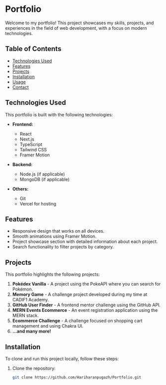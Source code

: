 # Portfolio

Welcome to my portfolio! This project showcases my skills, projects, and experiences in the field of web development, with a focus on modern technologies.

## Table of Contents

- [Technologies Used](#technologies-used)
- [Features](#features)
- [Projects](#projects)
- [Installation](#installation)
- [Usage](#usage)
- [Contact](#contact)

## Technologies Used

This portfolio is built with the following technologies:

- **Frontend:**
  - React
  - Next.js
  - TypeScript
  - Tailwind CSS
  - Framer Motion

- **Backend:**
  - Node.js (if applicable)
  - MongoDB (if applicable)

- **Others:**
  - Git
  - Vercel for hosting

## Features

- Responsive design that works on all devices.
- Smooth animations using Framer Motion.
- Project showcase section with detailed information about each project.
- Search functionality to filter projects by category.

## Projects

This portfolio highlights the following projects:

1. **Pokédex Vanilla** - A project using the PokeAPI where you can search for Pokémon.
2. **Memory Game** - A challenge project developed during my time at CADIF1 Academy.
3. **GitHub User Finder** - A frontend mentor challenge using the GitHub API.
4. **MERN Events Ecommerce** - An event registration application using the MERN stack.
5. **Ecommerce Challenge** - A challenge focused on shopping cart management and using Chakra UI.
6. **...and many more!**

## Installation

To clone and run this project locally, follow these steps:

1. Clone the repository:

   ```bash
   git clone https://github.com/Hariharanpugazh/Portfolio.git
